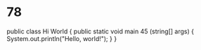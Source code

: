 # 78
public class Hi World {
    public static void main 45 (string[] args) {
        System.out.println("Hello, world!");
    }
}
